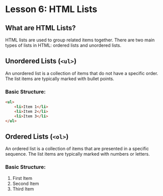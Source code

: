 # **Lesson 6: HTML Lists**

## **What are HTML Lists?**

HTML lists are used to group related items together. There are two main types of lists in HTML: ordered lists and unordered lists.

## **Unordered Lists (`<ul>`)**

An unordered list is a collection of items that do not have a specific order. The list items are typically marked with bullet points.

### **Basic Structure:**
```html
<ul>
    <li>Item 1</li>
    <li>Item 2</li>
    <li>Item 3</li>
</ul>
```
## **Ordered Lists (`<ol>`)**

An ordered list is a collection of items that are presented in a specific sequence. The list items are typically marked with numbers or letters.

### **Basic Structure:**
<ol>
    <li>First Item</li>
    <li>Second Item</li>
    <li>Third Item</li>
</ol>


<!--stackedit_data:
eyJoaXN0b3J5IjpbNjQ1MDQzNTEzXX0=
-->